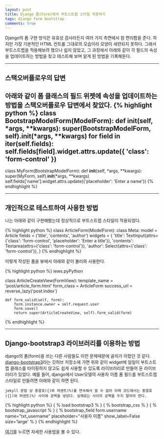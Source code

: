 ```yaml
--- 
layout: post
title: Django 폼(Form)에서 부트스트랩 스타일 적용하기
tags: django form bootstrap
comments: true
---
```

Django의 폼 구현 방식은 유효성 검사라든지 여러 가지 측면에서 참 편리함을 준다. 하지만 가장 기본적인 HTML 컨트롤 그대로의 모습이라 모양이 세련되지 못하다. 그래서 부트스트랩을 적용해보려 했으나 쉽지 않았고, 그 과정에서 아래와 같이 각 필드의 속성을 업데이트하는 방법을 찾고 테스트해 보며 알게 된 방법을 기록해둔다.

---

## 스택오버플로우의 답변

아래와 같이 폼 클래스의 필드 위젯에 속성을 업데이트하는 방법을 스택오버플로우 답변에서 찾았다.
{% highlight python %}
class BootstrapModelForm(ModelForm):
    def __init__(self, *args, **kwargs):
        super(BootstrapModelForm, self).__init__(*args, **kwargs)
        for field in iter(self.fields):
            self.fields[field].widget.attrs.update({
                'class': 'form-control'
            })
-----
class MyForm(BootstrapModelForm):
    def __init__(self, *args, **kwargs):
        super(MyForm, self).__init__(*args, **kwargs)
        self.fields['name'].widget.attrs.update({'placeholder': 'Enter a name'})
{% endhighlight %}

---

## 개인적으로 테스트하여 사용한 방법

나는 아래와 같이 구현해봤는데 정상적으로 부트스트랩 스타일이 적용되었다.

{% highlight python %}
class ArticleForm(ModelForm):
    class Meta:
        model = Article
        fields = ('title', 'contents', 'author')
        widgets = {
            'title': TextInput(attrs={'class': 'form-control', 'placeholder': 'Enter a title'}),
            'contents': Textarea(attrs={'class': 'form-control'}),
            'author': Select(attrs={'class': 'form-control'}),
        }
{% endhighlight %}

이렇게 작성된 폼을 뷰에서 아래와 같이 불러와 사용한다.

{% highlight python %}
iews.pyPython

class ArticleCreateView(FormView):
    template_name = 'post/article_form.html'
    form_class = ArticleForm
    success_url = reverse_lazy('post:index')

    def form_valid(self, form):
        form.instance.owner = self.request.user
        form.save()
        return super(ArticleCreateView, self).form_valid(form)
{% endhighlight %}

---

## Django-bootstrap3 라이브러리를 이용하는 방법

django의 폼(form)을 쓰는 다른 사람들도 이런 문제때문에 골치가 아팠던 것 같다. [django-bootstrap3](https://github.com/dyve/django-bootstrap3 "django-bootstrap3")라는 깃허브 저장소에 가면 위와 같이 widget에 일일이 부트스트랩 클래스를 타이핑하지 않고도 쉽게 사용할 수 있도록 라이브러리로 만들어 둔 라이브러리가 있었다. 예를 들어, django에서 User모델의 사용자 이름 폼 필드를 부트스트랩 스타일로 만들려면 아래와 같이 하면 된다.

`jekyll 문법 상 중괄호({)와 퍼센트(%)를 연속해서 쓸 수 없어 아래 코드에서는 중괄호({})와 퍼센트(%) 사이에 공백을 넣었다. 실제로는 사이의 공백을 두지 말아야 한다.`

{% highlight python %}
{ % load bootstrap3 % }
{ % bootstrap_css % }
{ % bootstrap_javascript % }
{ % bootstrap_field form.username name="txt_username" placeholder="사용자 이름" show_label=False size='large' % }
{% endhighlight %}

[여기](http://django-bootstrap3.readthedocs.io/ "여기")를 누르면 자세한 사용법을 볼 수 있다.

